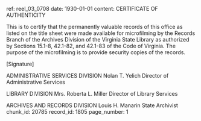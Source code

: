 ref: reel_03_0708
date: 1930-01-01
content: CERTIFICATE OF AUTHENTICITY

This is to certify that the permanently valuable records of this office as listed on the title sheet were made available for microfilming by the Records Branch of the Archives Division of the Virginia State Library as authorized by Sections 15.1-8, 42.1-82, and 42.1-83 of the Code of Virginia. The purpose of the microfilming is to provide security copies of the records.

[Signature]

ADMINISTRATIVE SERVICES DIVISION
Nolan T. Yelich
Director of Administrative Services

LIBRARY DIVISION
Mrs. Roberta L. Miller
Director of Library Services

ARCHIVES AND RECORDS DIVISION
Louis H. Manarin
State Archivist
chunk_id: 20785
record_id: 1805
page_number: 1

